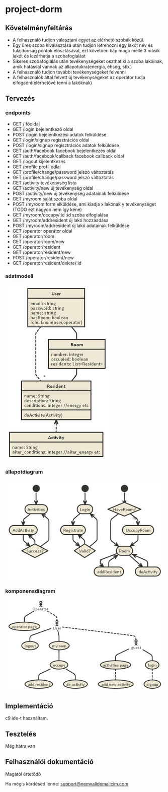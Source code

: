 # project-dorm
## Követelményfeltárás
- A felhasználó tudjon választani egyet az elérhető szobák közül. 
- Egy üres szoba kiválasztása után tudjon létrehozni egy lakót név és tulajdonság pontok elosztásával, ezt követően kap maga mellé 3 másik lakót  és lezárhatja a szobafoglalást
- Sikeres szobafoglalás után tevékenységeket oszthat ki a szoba lakóinak, amik hatással vannak az állapotukra(energia, éhség, stb.)
- A felhasználó tudjon további tevékenységeket felvenni
- A felhasználók által felvett új tevékenységeket az operátor tudja elfogadni(elérhetővé tenni a lakóknak)

## Tervezés

### endpoints
- GET   /                           főoldal
- GET   /login                      bejelentkező oldal
- POST  /login                      bejelentkezési adatok felküldése
- GET   /login/signup               regisztrációs oldal
- POST  /login/signup               regisztrációs adatok felküldése
- GET   /auth/facebook              facebook bejelentkezés oldal
- GET   /auth/facebook/callback     facebook callback oldal
- GET   /logout                     kijelentkezés
- GET   /profile                    profil odlal
- GET   /profile/change/password    jelszó változtatás
- GET   /profile/change/password    jelszó változtatás
- GET   /activity                   tevékenység lista
- GET   /activity/new               új tevékenység oldal
- POST  /activity/new               új tevékenység adatainak felküldése
- GET   /myroom                     saját szoba oldal
- POST  /myroom                     form elküldése, ami kiadja x lakónak y tevékenységet (TODO ezt nagyon nem így kéne)
- GET   /myroom/occupy/:id          :id szoba elfoglalása
- GET   /myroom/addresident         új lakó hozzáadása
- POST  /myroom/addresident         új lakó adatainak felküldése
- GET   /operator                   operátor oldal
- GET   /operator/room                   
- GET   /operator/room/new                   
- GET   /operator/resident                   
- GET   /operator/resident/new                   
- POST   /operator/resident/new                   
- GET   /operator/resident/delete/:id                   

### adatmodell

![adatmodell](docs/images/adatmodell.png)

### állapotdiagram

![állapotdiagram](docs/images/allapotdiagram.png)

### komponensdiagram

![komponensdiagram](docs/images/komponensdiagram.png)

## Implementáció

c9 ide-t használtam.

## Tesztelés

Még hátra van

## Felhasználói dokumentáció

Magától értetődő

Ha mégis kérdésed lenne: support@nemvalidemailcim.com
